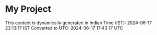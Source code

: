# My Project

This content is dynamically generated in Indian Time (IST): 2024-06-17 23:13:17 IST
Converted to UTC: 2024-06-17 17:43:17 UTC
